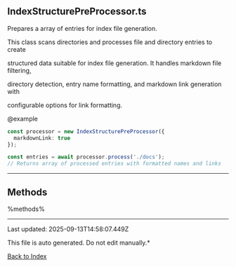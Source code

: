 ## IndexStructurePreProcessor.ts





 Prepares a array of entries for index file generation.



 This class scans directories and processes file and directory entries to create

 structured data suitable for index file generation. It handles markdown file filtering,

 directory detection, entry name formatting, and markdown link generation with

 configurable options for link formatting.



 @example

 ```typescript
 const processor = new IndexStructurePreProcessor({
   markdownLink: true
 });

 const entries = await processor.process('./docs');
 // Returns array of processed entries with formatted names and links
 ```
 



---



## Methods



%methods%



---



Last updated: 2025-09-13T14:58:07.449Z



This file is auto generated. Do not edit manually.*



[Back to Index](./index.md)